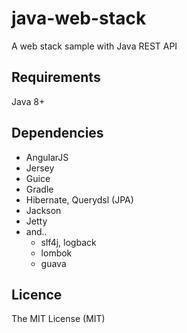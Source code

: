 java-web-stack
==============

A web stack sample with Java REST API

## Requirements

Java 8+

## Dependencies

- AngularJS
- Jersey
- Guice
- Gradle
- Hibernate, Querydsl (JPA)
- Jackson
- Jetty
- and..
  - slf4j, logback
  - lombok
  - guava

## Licence

The MIT License (MIT)